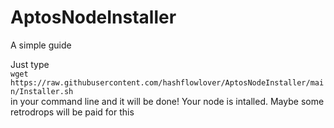 # AptosNodeInstaller
A simple guide

Just type  
`wget https://raw.githubusercontent.com/hashflowlover/AptosNodeInstaller/main/Installer.sh`  
in your command line and it will be done! Your node is intalled. Maybe some retrodrops will be paid for this
